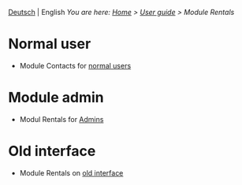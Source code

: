 <!-- TITLE: Module Rentals -->
<!-- SUBTITLE: Module for rental units, rental contracs, monthly values etc.-->

[Deutsch](/de/modules/rentals) | English
*You are here: [Home](/home-en) > [User guide](/en/user-guide) > Module Rentals*
# Normal user
* Module Contacts for [normal users](/en/modules/rentals/user)
# Module admin 
* Modul Rentals for [Admins](/en/modules/rentals/admin)
# Old interface
* Module Rentals on [old interface](/en/modules/rentals/qooxdoo)